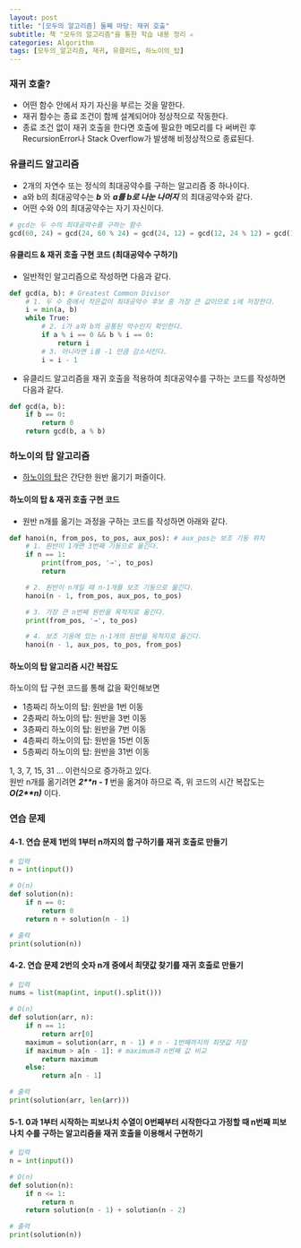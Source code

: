 ```yaml
---
layout: post
title: "[모두의 알고리즘] 둘째 마당: 재귀 호출"
subtitle: 책 "모두의 알고리즘"을 통한 학습 내용 정리 ✍
categories: Algorithm
tags: [모두의_알고리즘, 재귀, 유클리드, 하노이의_탑]
---
```


### 재귀 호출?

- 어떤 함수 안에서 자기 자신을 부르는 것을 말한다.
- 재귀 함수는 종료 조건이 함께 설계되어야 정상적으로 작동한다.
- 종료 조건 없이 재귀 호출을 한다면 호출에 필요한 메모리를 다 써버린 후 RecursionError나 Stack Overflow가 발생해 비정상적으로 종료된다.

### 유클리드 알고리즘

- 2개의 자연수 또는 정식의 최대공약수를 구하는 알고리즘 중 하나이다.
- a와 b의 최대공약수는 **_b_** 와 **_a를 b로 나눈 나머지_** 의 최대공약수와 같다.
- 어떤 수와 0의 최대공약수는 자기 자신이다.

```python
# gcd는 두 수의 최대공약수를 구하는 함수
gcd(60, 24) = gcd(24, 60 % 24) = gcd(24, 12) = gcd(12, 24 % 12) = gcd(12, 0) = 12
```

#### 유클리드 & 재귀 호출 구현 코드 (최대공약수 구하기)

- 일반적인 알고리즘으로 작성하면 다음과 같다.

```python
def gcd(a, b): # Greatest Common Divisor
    # 1. 두 수 중에서 작은값이 최대공약수 후보 중 가장 큰 값이므로 i에 저장한다.
    i = min(a, b)
    while True:
        # 2. i가 a와 b의 공통된 약수인지 확인한다.
        if a % i == 0 && b % i == 0:
            return i
        # 3. 아니라면 i를 -1 만큼 감소시킨다.
        i = i - 1
```

- 유클리드 알고리즘을 재귀 호출을 적용하여 최대공약수를 구하는 코드를 작성하면 다음과 같다.

```python
def gcd(a, b):
    if b == 0:
        return 0
    return gcd(b, a % b)
```

### 하노이의 탑 알고리즘

- [하노이의 탑](https://ko.wikipedia.org/wiki/%ED%95%98%EB%85%B8%EC%9D%B4%EC%9D%98_%ED%83%91)은 간단한 원반 옮기기 퍼즐이다.

#### 하노이의 탑 & 재귀 호출 구현 코드

- 원반 n개를 옮기는 과정을 구하는 코드를 작성하면 아래와 같다.

```python
def hanoi(n, from_pos, to_pos, aux_pos): # aux_pos는 보조 기둥 위치
    # 1. 원반이 1개면 3번째 기둥으로 옮긴다.
    if n == 1:
        print(from_pos, '→', to_pos)
        return

    # 2. 원반이 n개일 때 n-1개를 보조 기둥으로 옮긴다.
    hanoi(n - 1, from_pos, aux_pos, to_pos)

    # 3. 가장 큰 n번째 원반을 목적지로 옮긴다.
    print(from_pos, '→', to_pos)

    # 4. 보조 기둥에 있는 n-1개의 원반을 목적지로 옮긴다.
    hanoi(n - 1, aux_pos, to_pos, from_pos)
```

#### 하노이의 탑 알고리즘 시간 복잡도

하노이의 탑 구현 코드를 통해 값을 확인해보면

- 1층짜리 하노이의 탑: 원반을 1번 이동
- 2층짜리 하노이의 탑: 원반을 3번 이동
- 3층짜리 하노이의 탑: 원반을 7번 이동
- 4층짜리 하노이의 탑: 원반을 15번 이동
- 5층짜리 하노이의 탑: 원반을 31번 이동

1, 3, 7, 15, 31 ... 이런식으로 증가하고 있다.<br>
원반 n개를 옮기려면 **_2\*\*n - 1_** 번을 옮겨야 하므로
즉, 위 코드의 시간 복잡도는 **_O(2\*\*n)_** 이다.

### 연습 문제

#### 4-1. 연습 문제 1번의 1부터 n까지의 합 구하기를 재귀 호출로 만들기

```python
# 입력
n = int(input())

# O(n)
def solution(n):
    if n == 0:
        return 0
    return n + solution(n - 1)

# 출력
print(solution(n))
```

#### 4-2. 연습 문제 2번의 숫자 n개 중에서 최댓값 찾기를 재귀 호출로 만들기

```python
# 입력
nums = list(map(int, input().split()))

# O(n)
def solution(arr, n):
    if n == 1:
        return arr[0]
    maximum = solution(arr, n - 1) # n - 1번째까지의 최댓값 저장
    if maximum > a[n - 1]: # maximum과 n번째 값 비교
        return maximum
    else:
        return a[n - 1]

# 출력
print(solution(arr, len(arr)))
```

#### 5-1. 0과 1부터 시작하는 피보나치 수열이 0번째부터 시작한다고 가정할 때 n번째 피보나치 수를 구하는 알고리즘을 재귀 호출을 이용해서 구현하기

```python
# 입력
n = int(input())

# O(n)
def solution(n):
    if n <= 1:
        return n
    return solution(n - 1) + solution(n - 2)

# 출력
print(solution(n))
```
